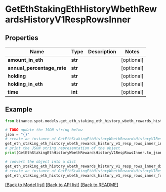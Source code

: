 # GetEthStakingEthHistoryWbethRewardsHistoryV1RespRowsInner


## Properties

Name | Type | Description | Notes
------------ | ------------- | ------------- | -------------
**amount_in_eth** | **str** |  | [optional] 
**annual_percentage_rate** | **str** |  | [optional] 
**holding** | **str** |  | [optional] 
**holding_in_eth** | **str** |  | [optional] 
**time** | **int** |  | [optional] 

## Example

```python
from binance.spot.models.get_eth_staking_eth_history_wbeth_rewards_history_v1_resp_rows_inner import GetEthStakingEthHistoryWbethRewardsHistoryV1RespRowsInner

# TODO update the JSON string below
json = "{}"
# create an instance of GetEthStakingEthHistoryWbethRewardsHistoryV1RespRowsInner from a JSON string
get_eth_staking_eth_history_wbeth_rewards_history_v1_resp_rows_inner_instance = GetEthStakingEthHistoryWbethRewardsHistoryV1RespRowsInner.from_json(json)
# print the JSON string representation of the object
print(GetEthStakingEthHistoryWbethRewardsHistoryV1RespRowsInner.to_json())

# convert the object into a dict
get_eth_staking_eth_history_wbeth_rewards_history_v1_resp_rows_inner_dict = get_eth_staking_eth_history_wbeth_rewards_history_v1_resp_rows_inner_instance.to_dict()
# create an instance of GetEthStakingEthHistoryWbethRewardsHistoryV1RespRowsInner from a dict
get_eth_staking_eth_history_wbeth_rewards_history_v1_resp_rows_inner_from_dict = GetEthStakingEthHistoryWbethRewardsHistoryV1RespRowsInner.from_dict(get_eth_staking_eth_history_wbeth_rewards_history_v1_resp_rows_inner_dict)
```
[[Back to Model list]](../README.md#documentation-for-models) [[Back to API list]](../README.md#documentation-for-api-endpoints) [[Back to README]](../README.md)


